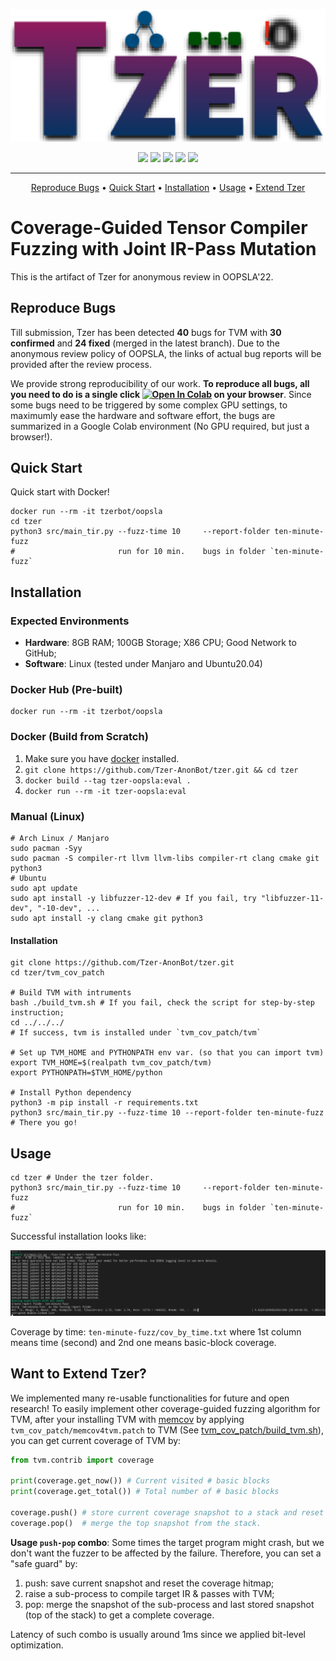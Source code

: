 <p align="center">
    <img src="./docs/imgs/Tzer-Logo.svg", width="550">
</p>

<p align="center">
    <img src="https://img.shields.io/badge/DetectedBug-40-brightgreen.svg">
    <img src="https://img.shields.io/badge/Confirmed-30-brightgreen.svg">
    <img src="https://img.shields.io/badge/Fixed-24-brightgreen.svg">
	<a href="https://colab.research.google.com/github/Tzer-AnonBot/tzer/blob/main/bug-report.ipynb" title="Colab"><img src="https://colab.research.google.com/assets/colab-badge.svg"></a>
    <a href="https://hub.docker.com/repository/docker/tzerbot/oopsla" title="Docker"><img src="https://img.shields.io/docker/image-size/tzerbot/oopsla"></a>
</p>


---

<p align="center">
    <a href="#Reproduce-Bugs">Reproduce Bugs</a>  •
    <a href="#Quick-Start">Quick Start</a> •
    <a href="#Installation">Installation</a> •
    <a href="#Usage">Usage</a> •
    <a href="#Want-to-Extend-Tzer?">Extend Tzer</a>
</p>

# Coverage-Guided Tensor Compiler Fuzzing with Joint IR-Pass Mutation

This is the artifact of Tzer for anonymous review in OOPSLA'22. 

## Reproduce Bugs

Till submission, Tzer has been detected **40** bugs for TVM with **30 confirmed** and **24 fixed** (merged in the latest branch). Due to the anonymous review policy of OOPSLA, the links of actual bug reports will be provided after the review process.

We provide strong reproducibility of our work. **To reproduce all bugs, all you need to do is a single click [![Open In Colab](https://colab.research.google.com/assets/colab-badge.svg)](https://colab.research.google.com/github/Tzer-AnonBot/tzer/blob/main/bug-report.ipynb) on your browser**. Since some bugs need to be triggered by some complex GPU settings, to maximumly ease the hardware and software effort, the bugs are summarized in a Google Colab environment (No GPU required, but just a browser!).

## Quick Start

Quick start with Docker!

```shell
docker run --rm -it tzerbot/oopsla
cd tzer
python3 src/main_tir.py --fuzz-time 10     --report-folder ten-minute-fuzz
#                       run for 10 min.    bugs in folder `ten-minute-fuzz`
```

## Installation

### Expected Environments 

- **Hardware**: 8GB RAM; 100GB Storage; X86 CPU; Good Network to GitHub;
- **Software**: Linux (tested under Manjaro and Ubuntu20.04)

### Docker Hub (Pre-built)

```shell
docker run --rm -it tzerbot/oopsla
```

### Docker (Build from Scratch)

1. Make sure you have [docker](https://docs.docker.com/get-docker/) installed.
2. `git clone https://github.com/Tzer-AnonBot/tzer.git && cd tzer`
3. `docker build --tag tzer-oopsla:eval .`
4. `docker run --rm -it tzer-oopsla:eval`

### Manual (Linux)

```shell
# Arch Linux / Manjaro
sudo pacman -Syy
sudo pacman -S compiler-rt llvm llvm-libs compiler-rt clang cmake git python3
# Ubuntu
sudo apt update
sudo apt install -y libfuzzer-12-dev # If you fail, try "libfuzzer-11-dev", "-10-dev", ...
sudo apt install -y clang cmake git python3
```

#### Installation

```shell
git clone https://github.com/Tzer-AnonBot/tzer.git
cd tzer/tvm_cov_patch

# Build TVM with intruments
bash ./build_tvm.sh # If you fail, check the script for step-by-step instruction;
cd ../../../
# If success, tvm is installed under `tvm_cov_patch/tvm`

# Set up TVM_HOME and PYTHONPATH env var. (so that you can import tvm)
export TVM_HOME=$(realpath tvm_cov_patch/tvm)
export PYTHONPATH=$TVM_HOME/python

# Install Python dependency
python3 -m pip install -r requirements.txt
python3 src/main_tir.py --fuzz-time 10 --report-folder ten-minute-fuzz
# There you go!
```

## Usage

```shell
cd tzer # Under the tzer folder.
python3 src/main_tir.py --fuzz-time 10     --report-folder ten-minute-fuzz
#                       run for 10 min.    bugs in folder `ten-minute-fuzz`
```

Successful installation looks like:

![](./docs/imgs/tzer-terminal-output.png)

Coverage by time: `ten-minute-fuzz/cov_by_time.txt` where 1st column means time (second) and 2nd one means basic-block coverage.

## Want to Extend Tzer?

We implemented many re-usable functionalities for future and open research! To easily implement other coverage-guided fuzzing algorithm for TVM, after your installing TVM with [memcov](https://github.com/Tzer-AnonBot/memcov) by applying `tvm_cov_patch/memcov4tvm.patch` to TVM (See [tvm_cov_patch/build_tvm.sh](tvm_cov_patch/build_tvm.sh)), you can get current coverage of TVM by:

```python
from tvm.contrib import coverage

print(coverage.get_now()) # Current visited # basic blocks
print(coverage.get_total()) # Total number of # basic blocks

coverage.push() # store current coverage snapshot to a stack and reset it to empty (useful for multi-process scenario)
coverage.pop()  # merge the top snapshot from the stack. 
```

**Usage `push-pop` combo**: Some times the target program might crash, but we don't want the fuzzer to be affected by the failure. Therefore, you can set a "safe guard" by:

1. push: save current snapshot and reset the coverage hitmap;
2. raise a sub-process to compile target IR & passes with TVM;
3. pop: merge the snapshot of the sub-process and last stored snapshot (top of the stack) to get a complete coverage.

Latency of such combo is usually around 1ms since we applied bit-level optimization.

